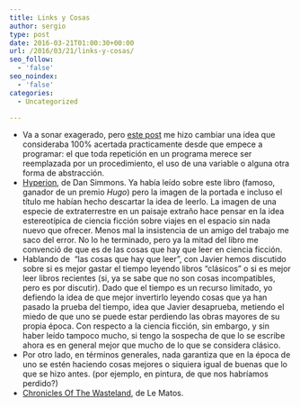 ```yaml
---
title: Links y Cosas
author: sergio
type: post
date: 2016-03-21T01:00:30+00:00
url: /2016/03/21/links-y-cosas/
seo_follow:
  - 'false'
seo_noindex:
  - 'false'
categories:
  - Uncategorized

---
```

  * Va a sonar exagerado, pero [este post][1] me hizo cambiar una idea que consideraba 100% acertada practicamente desde que empece a programar: el que toda repetición en un programa merece ser reemplazada por un procedimiento, el uso de una variable o alguna otra forma de abstracción.
  * [Hyperion][2], de Dan Simmons. Ya había leído sobre este libro (famoso, ganador de un premio _Hugo_) pero la imagen de la portada e incluso el título me habían hecho descartar la idea de leerlo. La imagen de una especie de extraterrestre en un paisaje extraño hace pensar en la idea estereotípica de ciencia ficción sobre viajes en el espacio sin nada nuevo que ofrecer. Menos mal la insistencia de un amigo del trabajo me saco del error. No lo he terminado, pero ya la mitad del libro me convenció de que es de las cosas que hay que leer en ciencia ficción.
  * Hablando de  &#8220;las cosas que hay que leer&#8221;, con Javier hemos discutido sobre si es mejor gastar el tiempo leyendo libros &#8220;clásicos&#8221; o si es mejor leer libros recientes (si, ya se sabe que no son cosas incompatibles, pero es por discutir). Dado que el tiempo es un recurso limitado, yo defiendo la idea de que mejor invertirlo leyendo cosas que ya han pasado la prueba del tiempo, idea que Javier desaprueba, metiendo el miedo de que uno se puede estar perdiendo las obras mayores de su propia época. Con respecto a la ciencia ficción, sin embargo, y sin haber leído tampoco mucho, si tengo la sospecha de que lo se escribe ahora es en general mejor que mucho de lo que se considera clásico.
  * Por otro lado, en términos generales, nada garantiza que en la época de uno se estén haciendo cosas mejores o siquiera igual de buenas que lo que se hizo antes. (por ejemplo, en pintura, de que nos habríamos perdido?)
  * [Chronicles Of The Wasteland][3], de Le Matos.

 [1]: http://www.sandimetz.com/blog/2016/1/20/the-wrong-abstraction
 [2]: http://www.amazon.com/Hyperion-Cantos-Dan-Simmons/dp/0553283685
 [3]: https://open.spotify.com/album/4xMlG8lVUmeselxOxrwi1b